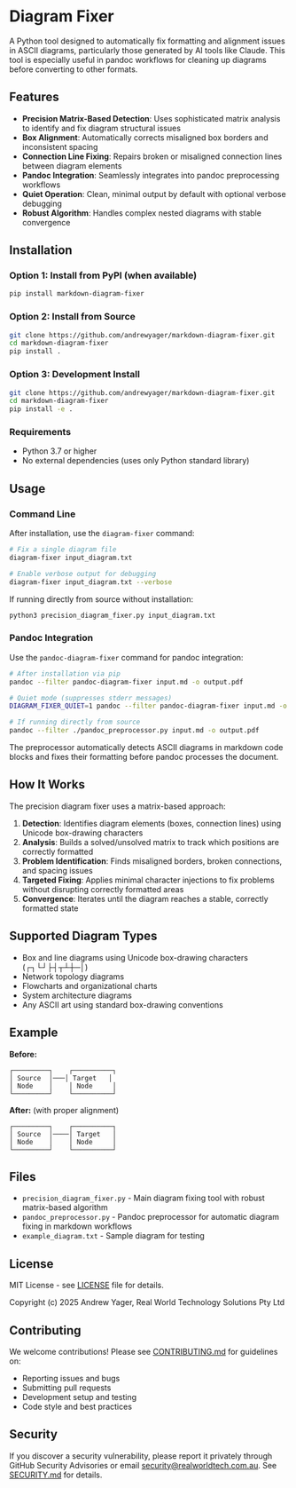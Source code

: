 # Diagram Fixer

A Python tool designed to automatically fix formatting and alignment issues in ASCII diagrams, particularly those generated by AI tools like Claude. This tool is especially useful in pandoc workflows for cleaning up diagrams before converting to other formats.

## Features

- **Precision Matrix-Based Detection**: Uses sophisticated matrix analysis to identify and fix diagram structural issues
- **Box Alignment**: Automatically corrects misaligned box borders and inconsistent spacing
- **Connection Line Fixing**: Repairs broken or misaligned connection lines between diagram elements  
- **Pandoc Integration**: Seamlessly integrates into pandoc preprocessing workflows
- **Quiet Operation**: Clean, minimal output by default with optional verbose debugging
- **Robust Algorithm**: Handles complex nested diagrams with stable convergence

## Installation

### Option 1: Install from PyPI (when available)
```bash
pip install markdown-diagram-fixer
```

### Option 2: Install from Source
```bash
git clone https://github.com/andrewyager/markdown-diagram-fixer.git
cd markdown-diagram-fixer
pip install .
```

### Option 3: Development Install
```bash
git clone https://github.com/andrewyager/markdown-diagram-fixer.git
cd markdown-diagram-fixer
pip install -e .
```

### Requirements
- Python 3.7 or higher
- No external dependencies (uses only Python standard library)

## Usage

### Command Line

After installation, use the `diagram-fixer` command:

```bash
# Fix a single diagram file
diagram-fixer input_diagram.txt

# Enable verbose output for debugging
diagram-fixer input_diagram.txt --verbose
```

If running directly from source without installation:
```bash
python3 precision_diagram_fixer.py input_diagram.txt
```

### Pandoc Integration

Use the `pandoc-diagram-fixer` command for pandoc integration:

```bash
# After installation via pip
pandoc --filter pandoc-diagram-fixer input.md -o output.pdf

# Quiet mode (suppresses stderr messages)
DIAGRAM_FIXER_QUIET=1 pandoc --filter pandoc-diagram-fixer input.md -o output.pdf

# If running directly from source
pandoc --filter ./pandoc_preprocessor.py input.md -o output.pdf
```

The preprocessor automatically detects ASCII diagrams in markdown code blocks and fixes their formatting before pandoc processes the document.

## How It Works

The precision diagram fixer uses a matrix-based approach:

1. **Detection**: Identifies diagram elements (boxes, connection lines) using Unicode box-drawing characters
2. **Analysis**: Builds a solved/unsolved matrix to track which positions are correctly formatted
3. **Problem Identification**: Finds misaligned borders, broken connections, and spacing issues
4. **Targeted Fixing**: Applies minimal character injections to fix problems without disrupting correctly formatted areas
5. **Convergence**: Iterates until the diagram reaches a stable, correctly formatted state

## Supported Diagram Types

- Box and line diagrams using Unicode box-drawing characters (┌┐└┘├┤┬┴┼─│)
- Network topology diagrams
- Flowcharts and organizational charts
- System architecture diagrams
- Any ASCII art using standard box-drawing conventions

## Example

**Before:**
```
┌─────────┐    ┌──────────┐
│ Source  │───│ Target   │
│ Node    │    │ Node     │
└─────────┘    └──────────┘
```

**After:** (with proper alignment)
```
┌─────────┐    ┌──────────┐
│ Source  │────│ Target   │
│ Node    │    │ Node     │
└─────────┘    └──────────┘
```

## Files

- `precision_diagram_fixer.py` - Main diagram fixing tool with robust matrix-based algorithm
- `pandoc_preprocessor.py` - Pandoc preprocessor for automatic diagram fixing in markdown workflows
- `example_diagram.txt` - Sample diagram for testing

## License

MIT License - see [LICENSE](LICENSE) file for details.

Copyright (c) 2025 Andrew Yager, Real World Technology Solutions Pty Ltd

## Contributing

We welcome contributions! Please see [CONTRIBUTING.md](CONTRIBUTING.md) for guidelines on:

- Reporting issues and bugs
- Submitting pull requests
- Development setup and testing
- Code style and best practices

## Security

If you discover a security vulnerability, please report it privately through GitHub Security Advisories or email security@realworldtech.com.au. See [SECURITY.md](SECURITY.md) for details.